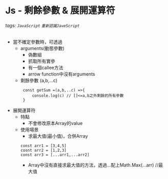 # Js - 剩餘參數 & 展開運算符
###### tags: `JavaScript` `重新認識JaveScript`
- 當不確定參數時，可透過
    - arguments(動態參數)
        - 偽數組
        - 抓取所有實參
        - 有一個callee方法
        - arrow function中沒有arguments
    - 剩餘參數 (a,b,...c)
        ```
         const getSum =(a,b,..c) =>{
             console.log(c) // []<=a,b之外剩餘的所有參數
         }
        ```
- 展開運算符
    - 特點
        - 不會修改原本Array的value
    - 使用場景
        - 求最大值(最小值)，合併Array
        ```
        const arr1 = [3,4,5]
        cosnt arr2 = [1,2,3]
        const arr3 = [...arr1,...arr2]
        ```
        - Array中沒有直接求最大值的方法，透過...配上Math.Max(...arr) //最大值
         